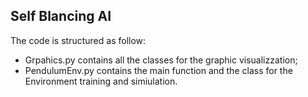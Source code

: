 ## Self Blancing AI
The code is structured as follow:
- Grpahics.py contains all the classes for the graphic visualizzation;
- PendulumEnv.py contains the main function and the class for the Environment training and simiulation. 
